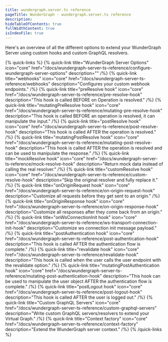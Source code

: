 ```yaml
---
title: wundergraph.server.ts reference
pageTitle: WunderGraph - wundergraph.server.ts reference
description:
hideTableOfContents: true
fullWidthContent: true
isIndexFile: true
---
```


Here's an overview of all the different options to extend your WunderGraph Server using custom hooks and custom GraphQL resolvers.

{% quick-links %}
{% quick-link title="WunderGraph Server Options" icon="core" href="/docs/wundergraph-server-ts-reference/configure-wundergraph-server-options" description="" /%}
{% quick-link title="webhooks" icon="core" href="/docs/wundergraph-server-ts-reference/webhooks" description="Configures your custom webhook endpoints." /%}
{% quick-link title="preResolve hook" icon="core" href="/docs/wundergraph-server-ts-reference/pre-resolve-hook" description="This hook is called BEFORE on Operation is resolved." /%}
{% quick-link title="mutatingPreResolve hook" icon="core" href="/docs/wundergraph-server-ts-reference/mutating-pre-resolve-hook" description="This hook is called BEFORE an operation is resolved, it can manipulate the input." /%}
{% quick-link title="postResolve hook" icon="core" href="/docs/wundergraph-server-ts-reference/post-resolve-hook" description="This hook is called AFTER the operation is resolved." /%}
{% quick-link title="mutatingPostResolve hook" icon="core" href="/docs/wundergraph-server-ts-reference/mutating-post-resolve-hook" description="This hook is called AFTER the operation is resolved and can be used to manipulate the response." /%}
{% quick-link title="mockResolve hook" icon="core" href="/docs/wundergraph-server-ts-reference/mock-resolve-hook" description="Return mock data instead of calling the real resolver." /%}
{% quick-link title="customResolve hook" icon="core" href="/docs/wundergraph-server-ts-reference/custom-resolve-hook" description="Skip the original resolver and fully replace it." /%}
{% quick-link title="onOriginRequest hook" icon="core" href="/docs/wundergraph-server-ts-reference/on-origin-request-hook" description="Customize all requests before they get sent to an origin." /%}
{% quick-link title="onOriginResponse hook" icon="core" href="/docs/wundergraph-server-ts-reference/on-origin-response-hook" description="Customize all responses after they come back from an origin." /%}
{% quick-link title="onWsConnectionInit hook" icon="core" href="/docs/wundergraph-server-ts-reference/ws-transport-connection-init-hook" description="Customize ws connection init message payload." /%}
{% quick-link title="postAuthentication hook" icon="core" href="/docs/wundergraph-server-ts-reference/post-authentication-hook" description="This hook is called AFTER the authentication flow is complete." /%}
{% quick-link title="revalidate hook" icon="core" href="/docs/wundergraph-server-ts-reference/revalidate-hook" description="This hook is called when the user calls the user endpoint with the revalidate option." /%}
{% quick-link title="mutatingPostAuthentication hook" icon="core" href="/docs/wundergraph-server-ts-reference/mutating-post-authentication-hook" description="This hook can be used to manipulate the user object AFTER the authentication flow is complete." /%}
{% quick-link title="postLogout hook" icon="core" href="/docs/wundergraph-server-ts-reference/post-logout-hook" description="This hook is called AFTER the user is logged out." /%}
{% quick-link title="Custom GraphQL Servers" icon="core" href="/docs/wundergraph-server-ts-reference/custom-graphql-servers" description="Write custom GraphQL servers/resolvers to extend your Virtual Graph." /%}
{% quick-link title="Context factory" icon="core" href="/docs/wundergraph-server-ts-reference/context-factory" description="Extend the WunderGraph server context." /%}
{% /quick-links %}
